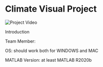 # Climate Visual Project

![Project Video](./Gif/video.gif)

Introduction

Team Member:

OS: should work both for WINDOWS and MAC

MATLAB Version: at least MATLAB R2020b

